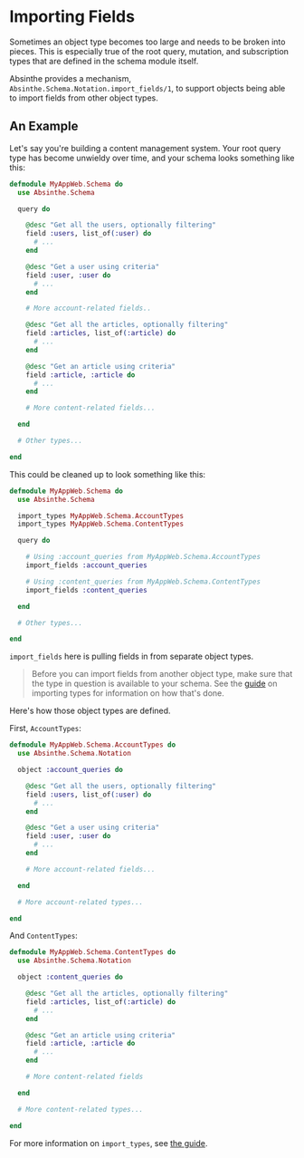 # Importing Fields

Sometimes an object type becomes too large and needs to be broken into
pieces. This is especially true of the root query, mutation, and
subscription types that are defined in the schema module itself.

Absinthe provides a mechanism,
`Absinthe.Schema.Notation.import_fields/1`, to support objects being
able to import fields from other object types.

## An Example

Let's say you're building a content management system. Your root query
type has become unwieldy over time, and your schema looks something
like this:

``` elixir
defmodule MyAppWeb.Schema do
  use Absinthe.Schema

  query do

    @desc "Get all the users, optionally filtering"
    field :users, list_of(:user) do
      # ...
    end

    @desc "Get a user using criteria"
    field :user, :user do
      # ...
    end

    # More account-related fields..

    @desc "Get all the articles, optionally filtering"
    field :articles, list_of(:article) do
      # ...
    end

    @desc "Get an article using criteria"
    field :article, :article do
      # ...
    end

    # More content-related fields...

  end

  # Other types...

end
```

This could be cleaned up to look something like this:

``` elixir
defmodule MyAppWeb.Schema do
  use Absinthe.Schema

  import_types MyAppWeb.Schema.AccountTypes
  import_types MyAppWeb.Schema.ContentTypes

  query do

    # Using :account_queries from MyAppWeb.Schema.AccountTypes
    import_fields :account_queries

    # Using :content_queries from MyAppWeb.Schema.ContentTypes
    import_fields :content_queries

  end

  # Other types...

end
```

`import_fields` here is pulling fields in from separate object types.

> Before you can import fields from another object type, make sure
> that the type in question is available to your schema. See
> the [guide](importing-types.html) on importing types for information
> on how that's done.

Here's how those object types are defined.

First, `AccountTypes`:

``` elixir
defmodule MyAppWeb.Schema.AccountTypes do
  use Absinthe.Schema.Notation

  object :account_queries do

    @desc "Get all the users, optionally filtering"
    field :users, list_of(:user) do
      # ...
    end

    @desc "Get a user using criteria"
    field :user, :user do
      # ...
    end

    # More account-related fields...

  end

  # More account-related types...

end
```

And `ContentTypes`:

``` elixir
defmodule MyAppWeb.Schema.ContentTypes do
  use Absinthe.Schema.Notation

  object :content_queries do

    @desc "Get all the articles, optionally filtering"
    field :articles, list_of(:article) do
      # ...
    end

    @desc "Get an article using criteria"
    field :article, :article do
      # ...
    end

    # More content-related fields

  end

  # More content-related types...

end
```

For more information on `import_types`, see [the guide](importing-types.html).
